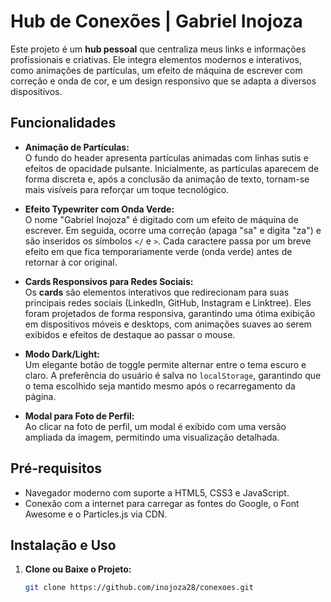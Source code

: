 # Hub de Conexões | Gabriel Inojoza

Este projeto é um **hub pessoal** que centraliza meus links e informações profissionais e criativas. Ele integra elementos modernos e interativos, como animações de partículas, um efeito de máquina de escrever com correção e onda de cor, e um design responsivo que se adapta a diversos dispositivos.

## Funcionalidades

- **Animação de Partículas:**  
  O fundo do header apresenta partículas animadas com linhas sutis e efeitos de opacidade pulsante. Inicialmente, as partículas aparecem de forma discreta e, após a conclusão da animação de texto, tornam-se mais visíveis para reforçar um toque tecnológico.

- **Efeito Typewriter com Onda Verde:**  
  O nome "Gabriel Inojoza" é digitado com um efeito de máquina de escrever. Em seguida, ocorre uma correção (apaga "sa" e digita "za") e são inseridos os símbolos `</` e `>`. Cada caractere passa por um breve efeito em que fica temporariamente verde (onda verde) antes de retornar à cor original.

- **Cards Responsivos para Redes Sociais:**  
  Os **cards** são elementos interativos que redirecionam para suas principais redes sociais (LinkedIn, GitHub, Instagram e Linktree). Eles foram projetados de forma responsiva, garantindo uma ótima exibição em dispositivos móveis e desktops, com animações suaves ao serem exibidos e efeitos de destaque ao passar o mouse.

- **Modo Dark/Light:**  
  Um elegante botão de toggle permite alternar entre o tema escuro e claro. A preferência do usuário é salva no `localStorage`, garantindo que o tema escolhido seja mantido mesmo após o recarregamento da página.

- **Modal para Foto de Perfil:**  
  Ao clicar na foto de perfil, um modal é exibido com uma versão ampliada da imagem, permitindo uma visualização detalhada.

## Pré-requisitos

- Navegador moderno com suporte a HTML5, CSS3 e JavaScript.
- Conexão com a internet para carregar as fontes do Google, o Font Awesome e o Particles.js via CDN.

## Instalação e Uso

1. **Clone ou Baixe o Projeto:**

   ```bash
   git clone https://github.com/inojoza28/conexoes.git
